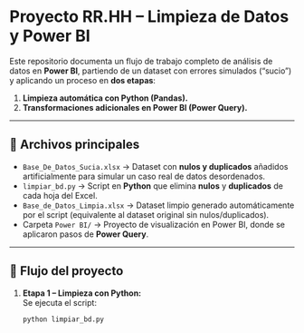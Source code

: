 # Proyecto RR.HH – Limpieza de Datos y Power BI

Este repositorio documenta un flujo de trabajo completo de análisis de datos en **Power BI**, partiendo de un dataset con errores simulados (“sucio”) y aplicando un proceso en **dos etapas**:

1. **Limpieza automática con Python (Pandas).**  
2. **Transformaciones adicionales en Power BI (Power Query).**

---

## 📂 Archivos principales
- `Base_De_Datos_Sucia.xlsx` → Dataset con **nulos y duplicados** añadidos artificialmente para simular un caso real de datos desordenados.
- `limpiar_bd.py` → Script en **Python** que elimina **nulos** y **duplicados** de cada hoja del Excel.
- `Base_de_Datos_Limpia.xlsx` → Dataset limpio generado automáticamente por el script (equivalente al dataset original sin nulos/duplicados).
- Carpeta `Power BI/` → Proyecto de visualización en Power BI, donde se aplicaron pasos de **Power Query**.

---

## 🔄 Flujo del proyecto
1. **Etapa 1 – Limpieza con Python:**  
   Se ejecuta el script:
   ```bash
   python limpiar_bd.py
